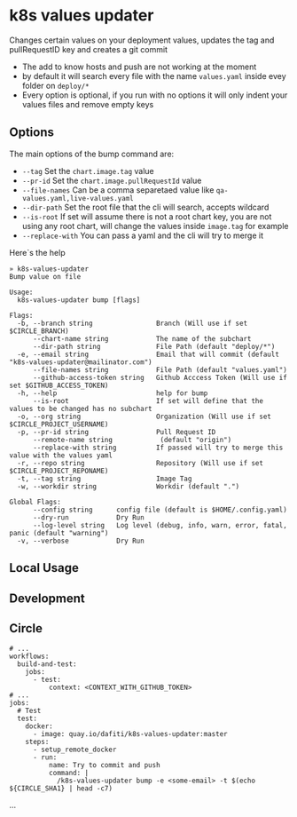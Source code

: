 # k8s values updater

Changes certain values on your deployment values, updates the tag and pullRequestID key and creates a git commit

- The add to know hosts and push are not working at the moment
- by default it will search every file with the name `values.yaml` inside evey folder on `deploy/*`
- Every option is optional, if you run with no options it will only indent your values files and remove empty keys

## Options

The main options of the bump command are:
- `--tag` Set the `chart.image.tag` value
- `--pr-id` Set the `chart.image.pullRequestId` value
- `--file-names` Can be a comma separetaed value like `qa-values.yaml,live-values.yaml`
- `--dir-path` Set the root file that the cli will search, accepts wildcard
- `--is-root` If set will assume there is not a root chart key, you are not using any root chart, will change the values inside `image.tag` for example
- `--replace-with` You can pass a yaml and the cli will try to merge it

Here`s the help
```
» k8s-values-updater
Bump value on file

Usage:
  k8s-values-updater bump [flags]

Flags:
  -b, --branch string                Branch (Will use if set $CIRCLE_BRANCH)
      --chart-name string            The name of the subchart
      --dir-path string              File Path (default "deploy/*")
  -e, --email string                 Email that will commit (default "k8s-values-updater@mailinator.com")
      --file-names string            File Path (default "values.yaml")
      --github-access-token string   Github Acccess Token (Will use if set $GITHUB_ACCESS_TOKEN)
  -h, --help                         help for bump
      --is-root                      If set will define that the values to be changed has no subchart
  -o, --org string                   Organization (Will use if set $CIRCLE_PROJECT_USERNAME)
  -p, --pr-id string                 Pull Request ID
      --remote-name string            (default "origin")
      --replace-with string          If passed will try to merge this value with the values yaml
  -r, --repo string                  Repository (Will use if set $CIRCLE_PROJECT_REPONAME)
  -t, --tag string                   Image Tag
  -w, --workdir string               Workdir (default ".")

Global Flags:
      --config string      config file (default is $HOME/.config.yaml)
      --dry-run            Dry Run
      --log-level string   Log level (debug, info, warn, error, fatal, panic (default "warning")
  -v, --verbose            Dry Run
```

## Local Usage

## Development

## Circle

```
# ...
workflows:
  build-and-test:
    jobs:
      - test:
          context: <CONTEXT_WITH_GITHUB_TOKEN>
# ...
jobs:
  # Test
  test:
    docker:
      - image: quay.io/dafiti/k8s-values-updater:master
    steps:
      - setup_remote_docker
      - run:
          name: Try to commit and push
          command: |
            /k8s-values-updater bump -e <some-email> -t $(echo ${CIRCLE_SHA1} | head -c7)

```

...
